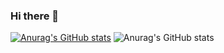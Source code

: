 ### Hi there 👋

<!--
**takahiro2001kt/takahiro2001kt** is a ✨ _special_ ✨ repository because its `README.md` (this file) appears on your GitHub profile.

Here are some ideas to get you started:


- 🔭 I’m currently working on ...
- 🌱 I’m currently learning ...
- 👯 I’m looking to collaborate on ...
- 🤔 I’m looking for help with ...
- 💬 Ask me about ...
- 📫 How to reach me: ...
- 😄 Pronouns: ...
- ⚡ Fun fact: ...
-->

[![Anurag's GitHub stats](https://github-readme-stats.vercel.app/api?username=takahiro2001kt)](https://github.com/anuraghazra/github-readme-stats)
![Anurag's GitHub stats](https://github-readme-stats.vercel.app/api?username=takahiro2001kt&show_icons=true&theme=radical)

